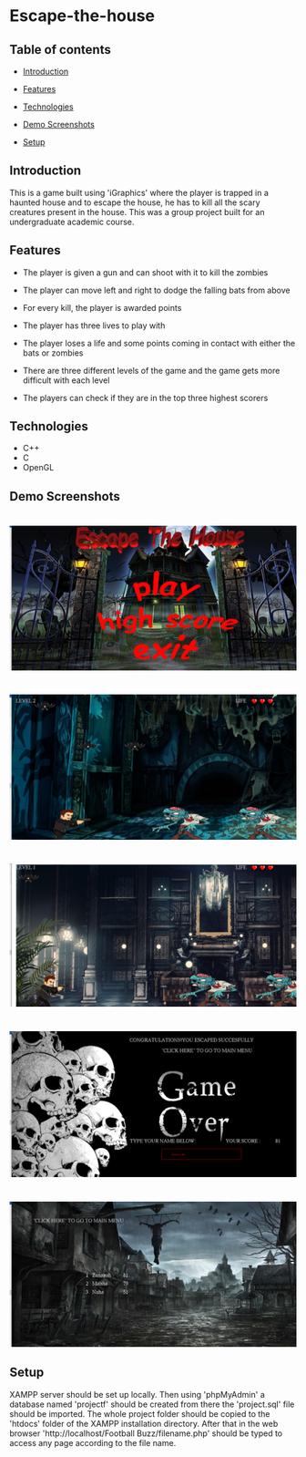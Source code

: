 # Escape-the-house

## Table of contents

* [Introduction](#introduction)

* [Features](#features)

* [Technologies](#technologies)

* [Demo Screenshots](#demo-screenshots)

* [Setup](#setup)

## Introduction

This is a game built using 'iGraphics' where the player is trapped in a haunted house and to escape the house, he has to kill all the scary creatures present in the house. This was a group project built for an undergraduate academic course.


## Features


 * The player is given a gun and can shoot with it to kill the zombies
 
 * The player can move left and right to dodge the falling bats from above 
  
 * For every kill, the player is awarded points
  
 * The player has three lives to play with
  
 * The player loses a life and some points coming in contact with either the bats or zombies
  
 * There are three different levels of the game and the game gets more difficult with each level
  
 * The players can check if they are in the top three highest scorers

  ## Technologies
  * C++
  * C
  * OpenGL
  
  ## Demo Screenshots
  
<div> 
 <h1>      </h1>

 <img src="DEMO_IMAGES/1.png">

 </div>


<div> 
 
 <h1>      </h1>
 


 <img src="DEMO_IMAGES/2.png">

 </div>
 
 <div> 
 <h1>      </h1>

 <img src="DEMO_IMAGES/3.png">

 </div>


<div> 
 
<h1>      </h1>
 <img src="DEMO_IMAGES/4.png">

 </div>
 
 <div> 
 
<h1>      </h1>
 <img src="DEMO_IMAGES/5.png">

 </div>


 ## Setup
XAMPP server should be set up locally. Then using 'phpMyAdmin' a database named 'projectf' should be created from there the 'project.sql' file should be imported. The whole project folder should be copied to the 'htdocs' folder of the XAMPP installation directory. After that in the web browser 'http://localhost/Football Buzz/filename.php' should be typed to access any page according to the file name.

